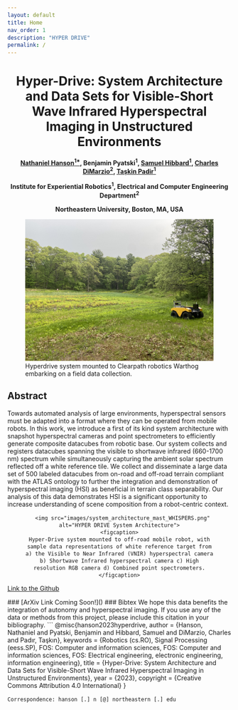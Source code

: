 ```yaml
---
layout: default
title: Home
nav_order: 1
description: "HYPER DRIVE"
permalink: /
---
```



<html lang="en-US">
<head>
  <meta charset="UTF-8">
  <meta name="viewpoint" content="width=device-width, initial-scale=1.0">
  <!--<link rel="stylesheet" href="style.css"> -->
  <title><b>Hyper-Drive</b>: System Architecture and Data Sets for Visible-Short Wave Infrared Hyperspectral Imaging in Unstructured Environments</title>
</head>
<body>
  <div class="header-adder">
    <div class="title_set">
      <h1 style="text-align: center;"><strong>Hyper-Drive</strong>: System Architecture and Data Sets for Visible-Short Wave Infrared Hyperspectral Imaging in Unstructured Environments</h1>
    </div>
    <div class="names">
      <p style="text-align: center;"><strong><a href="https://nhanson.io/">Nathaniel Hanson<sup>1*</sup></a>, Benjamin Pyatski<sup>1</sup>, <a href="https://www.samuelhibbard.com/">Samuel Hibbard<sup>1</sup></a>, <a href="https://coe.northeastern.edu/people/dimarzio-charles/">Charles DiMarzio<sup>2</sup></a>, <a href="https://coe.northeastern.edu/people/padir-taskin/">Taşkin Padir<sup>1</sup></a></strong></p>
      <p style="text-align: center;"><strong>Institute for Experiential Robotics<sup>1</sup>, Electrical and Computer Engineering Department<sup>2</sup></strong></p>
      <p style="text-align: center;"><strong>Northeastern University, Boston, MA, USA</strong></p>
      </div>
  </div>

  <div>
    <div style="position:relative;padding-top:0%;">
      <figure>
      <img src="images/mast_field_studies.png" alt="Warthog in the field">
        <figcaption>
            Hyperdrive system mounted to Clearpath robotics Warthog embarking on a field data collection.
        </figcaption>
  </figure>
    </div>
  </div>
  <h2>Abstract</h2>
  <p>Towards automated analysis of large environments, hyperspectral sensors must be adapted into a format where they can be operated from mobile robots. In this work, we introduce a first of its kind system architecture with snapshot hyperspectral cameras and point spectrometers to efficiently generate composite datacubes from robotic base. Our system collects and registers datacubes spanning the visible to shortwave infrared (660-1700 nm) spectrum while simultaneously capturing the ambient solar spectrum reflected off a white reference tile. We collect and disseminate a large data set of 500 labeled datacubes from on-road and off-road terrain compliant with the ATLAS ontology to further the integration and demonstration of hyperspectral imaging (HSI) as beneficial in terrain class separability. Our analysis of this data demonstrates HSI is a significant opportunity to increase understanding of scene composition from a robot-centric context.
  </p>
 
<div style="text-align: center;">
  <figure>
  
      <img src="images/system_architecture_mast_WHISPERS.png" alt="HYPER DRIVE System Architecture">
    <figcaption>
    Hyper-Drive system mounted to off-road mobile robot, with sample data representations of white reference target from a) the Visible to Near Infrared (VNIR) hyperspectral camera b) Shortwave Infrared hyperspectral camera c) High resolution RGB camera d) Combined point spectrometers.
    </figcaption>
  </figure>
</div>

  <p>
    <a href="https://github.com/RIVeR-Lab/hyper_drive_data/tree/main">Link to the Github</a>
  </p>
</body>
</html>
### [ArXiv Link Coming Soon!]()
### Bibtex
We hope this data benefits the integration of autonomy and hyperspectral imaging. If you use any of the data or methods from this project, please include this citation in your bibliography.
 ```
@misc{hanson2023hyperdrive,
  author = {Hanson, Nathaniel and Pyatski, Benjamin and Hibbard, Samuel and DiMarzio, Charles and Padır, Taşkın},
  keywords = {Robotics (cs.RO), Signal Processing (eess.SP), FOS: Computer and information sciences, FOS: Computer and information sciences, FOS: Electrical engineering, electronic engineering, information engineering},
  title = {Hyper-Drive: System Architecture and Data Sets for Visible-Short Wave Infrared Hyperspectral Imaging in Unstructured Environments},
  year = {2023},
  copyright = {Creative Commons Attribution 4.0 International}
}

```
Correspondence: hanson [.] n [@] northeastern [.] edu

